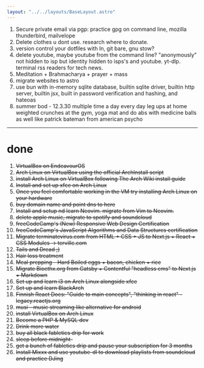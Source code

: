 ```yaml
---
layout: "../../layouts/BaseLayout.astro"
---
```


1. Secure private email via pgp: practice gpg on command line, mozilla thunderbird, mailvelope
2. Delete clothes u dont use. research where to donate.
3. version control your dotfiles with ln, git bare, gnu stow?
4. delete youtube, maybe youtube from the command line? "anonymously" not hidden to isp but identity hidden to isps's and youtube. yt-dlp. terminal rss readers for tech news.
5. Meditation + Brahmacharya + prayer + mass
6. migrate websites to astro
7. use bun with in-memory sqlite database, builtin sqlite driver, builtin http server, builtin jsx, built in password verification and hashing, and hateoas
8. summer bod - 12.3.30 multiple time a day every day leg ups at home weighted crunches at the gym, yoga mat and do abs with medicine balls as well like patrick bateman from american psycho
---
# done
1. ~~VirtualBox on EndeavourOS~~
2. ~~Arch Linux on VirtualBox using the official ArchInstall script~~
3. ~~install Arch Linux on VirtualBox following The Arch Wiki install guide~~
4. ~~Install and set up xfce on Arch Linux~~
5. ~~Once you feel comfortable working in the VM try installing Arch Linux on your hardware~~
6. ~~buy domain name and point dns to here~~
7. ~~Install and setup nd learn Neovim. migrate from Vim to Neovim.~~
8. ~~delete apple music, migrate to spotify and soundcloud~~
9. ~~freeCodeCamp's (New) Responsive Web Design Certification~~
10. ~~freeCodeCamp's JavaScript Algorithms and Data Structures certification~~
11. ~~Migrate terminatevirus.com from HTML + CSS + JS to Next.js + React + CSS Modules -> tervillc.com~~
12. ~~Tails and Dread ;)~~
13. ~~Hair loss treatment~~
14. ~~Meal prepping - Hard Boiled eggs + bacon, chicken + rice~~
15. ~~Migrate Bioethx.org from Gatsby + Contentful "headless cms" to Next.js + Markdown~~
16. ~~Set up and learn i3 on Arch Linux alongside xfce~~
17. ~~Set up and learn BlackArch~~
18. ~~Finnish React Docs: "Guide to main concepts", "thinking in react" - legacy.reactjs.org~~
19. ~~musi - music streaming like alternative for android~~
20. ~~install VirtualBox on Arch Linux~~
21. ~~Become a PHP & MySQL dev~~
22. ~~Drink more water~~
23. ~~buy all black fabletics drip for work~~
24. ~~sleep before midnight-~~
25. ~~get a bunch of fabletics drip and pause your subscription for 3 months~~
26. ~~Install Mixxx and use youtube-dl to download playlists from soundcloud and practice DJing~~

